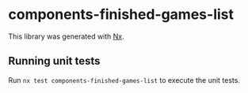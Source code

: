 # components-finished-games-list

This library was generated with [Nx](https://nx.dev).

## Running unit tests

Run `nx test components-finished-games-list` to execute the unit tests.
